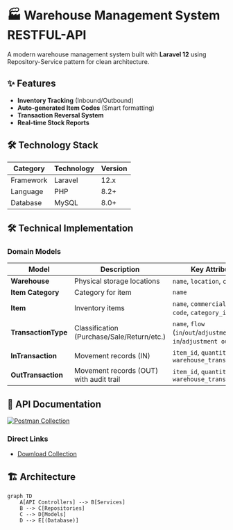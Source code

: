 # 🏭 Warehouse Management System RESTFUL-API


A modern warehouse management system built with **Laravel 12** using Repository-Service pattern for clean architecture.

## ✨ Features

- **Inventory Tracking** (Inbound/Outbound)
- **Auto-generated Item Codes** (Smart formatting)
- **Transaction Reversal System**
- **Real-time Stock Reports**

## 🛠️ Technology Stack

| Category       | Technology              | Version |
|---------------|-------------------------|---------|
| Framework     | Laravel                 | 12.x    |
| Language      | PHP                     | 8.2+    |
| Database      | MySQL                   | 8.0+    |


## 🛠️ Technical Implementation

### Domain Models

| Model                | Description                                                                 | Key Attributes                          |
|----------------------|-----------------------------------------------------------------------------|-----------------------------------------|
| **Warehouse**        | Physical storage locations                                                  | `name`, `location`, `capacity`         |
| **Item Category**    | Category for item                                                           | `name`|
| **Item**             | Inventory items                                                             | `name`, `commercial_name`, `code`, `category_id` |
| **TransactionType**  | Classification (Purchase/Sale/Return/etc.)                                  | `name`, `flow` (`in`/`out`/`adjustment in`/`adjustment out`)   |
| **InTransaction**    | Movement records (IN)                                                       | `item_id`, `quantity`, `warehouse_transaction_id` |
| **OutTransaction**   | Movement records (OUT) with audit trail                                     | `item_id`, `quantity`, `warehouse_transaction_id` |




## 🚀 API Documentation

[![Postman Collection](https://img.shields.io/badge/Postman-Collection-orange)]()

### Direct Links
- [Download Collection](Docs/warehouse_management.postman_collection.json)



## 🏗️ Architecture

```mermaid
graph TD
    A[API Controllers] --> B[Services]
    B --> C[Repositories]
    C --> D[Models]
    D --> E[(Database)]


